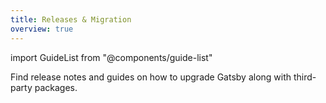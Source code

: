 ```yaml
---
title: Releases & Migration
overview: true
---
```


import GuideList from "@components/guide-list"

Find release notes and guides on how to upgrade Gatsby along with third-party packages.

<GuideList slug={props.slug} />
